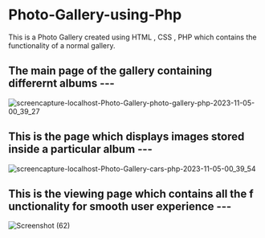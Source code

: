 # Photo-Gallery-using-Php
This is a Photo Gallery created using HTML , CSS , PHP which contains the functionality of a normal gallery.

The main page of the gallery containing differernt albums ---
---
![screencapture-localhost-Photo-Gallery-photo-gallery-php-2023-11-05-00_39_27](https://github.com/Swarnangka01/Photo-Gallery-using-Php/assets/127179707/29fd7763-4ff6-4bbc-9a8a-dd22aa77aa49)

This is the page which displays images stored inside a particular album ---
---
![screencapture-localhost-Photo-Gallery-cars-php-2023-11-05-00_39_54](https://github.com/Swarnangka01/Photo-Gallery-using-Php/assets/127179707/988677b3-95fe-41f4-83dc-2d96e2414ac6)

This is the viewing page which contains all the f
unctionality for smooth user experience ---
---
![Screenshot (62)](https://github.com/Swarnangka01/Photo-Gallery-using-Php/assets/127179707/0871010a-8f32-40e1-aa33-40086e897379)

